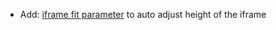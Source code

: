 * Add: [iframe fit parameter](visuals/iframe#embedding-supporting-content) to auto adjust height of the iframe 